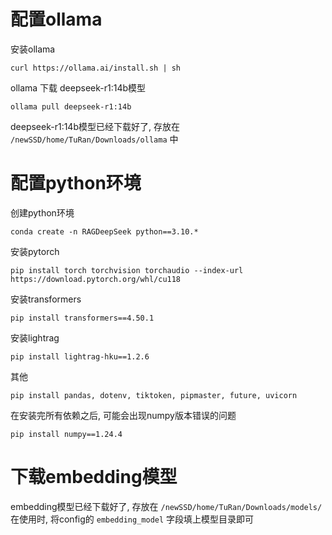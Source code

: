 # 配置ollama
安装ollama
```
curl https://ollama.ai/install.sh | sh
```

ollama 下载 deepseek-r1:14b模型
```
ollama pull deepseek-r1:14b
```
deepseek-r1:14b模型已经下载好了, 存放在 `/newSSD/home/TuRan/Downloads/ollama` 中


# 配置python环境
创建python环境
```
conda create -n RAGDeepSeek python==3.10.*
```
安装pytorch
```
pip install torch torchvision torchaudio --index-url https://download.pytorch.org/whl/cu118
```

安装transformers
```
pip install transformers==4.50.1
```

安装lightrag
```
pip install lightrag-hku==1.2.6
```

其他
```
pip install pandas, dotenv, tiktoken, pipmaster, future, uvicorn
```

在安装完所有依赖之后, 可能会出现numpy版本错误的问题
```
pip install numpy==1.24.4
```

# 下载embedding模型
embedding模型已经下载好了, 存放在 `/newSSD/home/TuRan/Downloads/models/`
在使用时, 将config的 `embedding_model` 字段填上模型目录即可